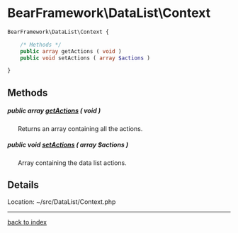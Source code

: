 # BearFramework\DataList\Context

```php
BearFramework\DataList\Context {

	/* Methods */
	public array getActions ( void )
	public void setActions ( array $actions )

}
```

## Methods

##### public array [getActions](bearframework.datalist.context.getactions.method.md) ( void )

&nbsp;&nbsp;&nbsp;&nbsp;&nbsp;&nbsp;Returns an array containing all the actions.

##### public void [setActions](bearframework.datalist.context.setactions.method.md) ( array $actions )

&nbsp;&nbsp;&nbsp;&nbsp;&nbsp;&nbsp;Array containing the data list actions.

## Details

Location: ~/src/DataList/Context.php

---

[back to index](index.md)

